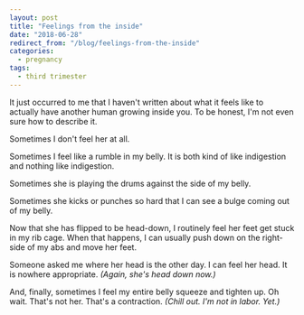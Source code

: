 ```yaml
---
layout: post
title: "Feelings from the inside"
date: "2018-06-28"
redirect_from: "/blog/feelings-from-the-inside"
categories:
  - pregnancy
tags:
  - third trimester
---
```


It just occurred to me that I haven't written about what it feels like to actually have another human growing inside you. To be honest, I'm not even sure how to describe it.

Sometimes I don't feel her at all.

Sometimes I feel like a rumble in my belly. It is both kind of like indigestion and nothing like indigestion.

Sometimes she is playing the drums against the side of my belly.

Sometimes she kicks or punches so hard that I can see a bulge coming out of my belly.

Now that she has flipped to be head-down, I routinely feel her feet get stuck in my rib cage. When that happens, I can usually push down on the right-side of my abs and move her feet.

Someone asked me where her head is the other day. I can feel her head. It is nowhere appropriate. _(Again, she's head down now.)_

And, finally, sometimes I feel my entire belly squeeze and tighten up. Oh wait. That's not her. That's a contraction. _(Chill out. I'm not in labor. Yet.)_
